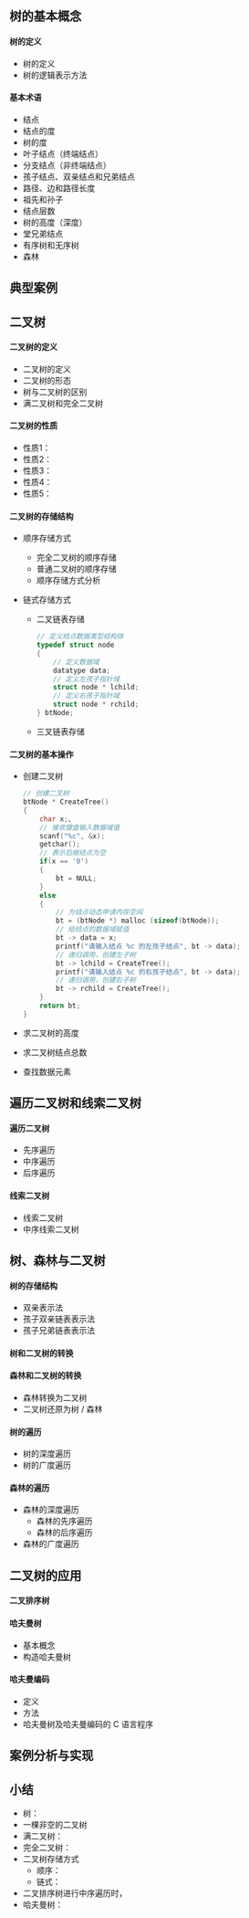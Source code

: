 ## 树的基本概念

#### 树的定义

* 树的定义
* 树的逻辑表示方法

#### 基本术语

* 结点
* 结点的度
* 树的度
* 叶子结点（终端结点）
* 分支结点（非终端结点）
* 孩子结点、双亲结点和兄弟结点
* 路径、边和路径长度
* 祖先和孙子
* 结点层数
* 树的高度（深度）
* 堂兄弟结点
* 有序树和无序树
* 森林

## 典型案例

## 二叉树

#### 二叉树的定义

* 二叉树的定义
* 二叉树的形态
* 树与二叉树的区别
* 满二叉树和完全二叉树

#### 二叉树的性质

* 性质1：
* 性质2：
* 性质3：
* 性质4：
* 性质5：

#### 二叉树的存储结构

* 顺序存储方式
  * 完全二叉树的顺序存储
  * 普通二叉树的顺序存储
  * 顺序存储方式分析
  
* 链式存储方式
  * 二叉链表存储
  
    ```c
    // 定义结点数据类型结构体
    typedef struct node
    {
        // 定义数据域
        datatype data;
        // 定义左孩子指针域
        struct node * lchild;
        // 定义右孩子指针域
        struct node * rchild;
    } btNode;
    ```
  
    
  
  * 三叉链表存储

#### 二叉树的基本操作

* 创建二叉树

  ```c
  // 创建二叉树
  btNode * CreateTree()
  {
      char x;、
      // 接收键盘输入数据域值
      scanf("%c", &x);
      getchar();
      // 表示后继结点为空
      if(x == '0')
      {
          bt = NULL;
      }
      else 
      {
          // 为结点动态申请内存空间
          bt = (btNode *) malloc (sizeof(btNode));
          // 给结点的数据域赋值
          bt -> data = x;
          printf("请输入结点 %c 的左孩子结点", bt -> data);
          // 递归调用，创建左子树
          bt -> lchild = CreateTree();
          printf("请输入结点 %c 的右孩子结点", bt -> data);
          // 递归调用，创建右子树
          bt -> rchild = CreateTree();
      }
      return bt;
  }
  ```

  

* 求二叉树的高度

* 求二叉树结点总数

* 查找数据元素

## 遍历二叉树和线索二叉树

#### 遍历二叉树

* 先序遍历
* 中序遍历
* 后序遍历

#### 线索二叉树

* 线索二叉树
* 中序线索二叉树

## 树、森林与二叉树

#### 树的存储结构

* 双亲表示法
* 孩子双亲链表表示法
* 孩子兄弟链表表示法

#### 树和二叉树的转换

#### 森林和二叉树的转换

* 森林转换为二叉树
* 二叉树还原为树 / 森林

#### 树的遍历

* 树的深度遍历
* 树的广度遍历

#### 森林的遍历

* 森林的深度遍历
  * 森林的先序遍历
  * 森林的后序遍历
* 森林的广度遍历

## 二叉树的应用

#### 二叉排序树

#### 哈夫曼树

* 基本概念
* 构造哈夫曼树

#### 哈夫曼编码

* 定义
* 方法
* 哈夫曼树及哈夫曼编码的 C 语言程序

## 案例分析与实现

## 小结

* 树：
* 一棵非空的二叉树
* 满二叉树：
* 完全二叉树：
* 二叉树存储方式
  * 顺序：
  * 链式：
* 二叉排序树进行中序遍历时，
* 哈夫曼树：
